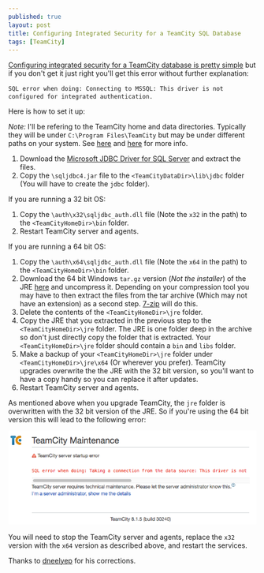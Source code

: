 ```yaml
---
published: true
layout: post
title: Configuring Integrated Security for a TeamCity SQL Database
tags: [TeamCity]
---
```


[Configuring integrated security for a TeamCity database is pretty simple](http://confluence.jetbrains.com/display/TCD8/Setting+up+an+External+Database#SettingupanExternalDatabase-MicrosoftSQLServer) but if you don't get it just right you'll get this error without further explanation:

    SQL error when doing: Connecting to MSSQL: This driver is not configured for integrated authentication.

Here is how to set it up:

*Note:* I'll be refering to the TeamCity home and data directories. Typically they will be under `C:\Program Files\TeamCity` but may be under different paths on your system. See [here](http://confluence.jetbrains.com/display/TCD8/TeamCity+Data+Directory) and [here](http://confluence.jetbrains.com/display/TCD8/TeamCity+Specific+Directories) for more info.

1. Download the [Microsoft JDBC Driver for SQL Server](http://msdn.microsoft.com/en-us/sqlserver/aa937724.aspx) and extract the files.
2. Copy the `\sqljdbc4.jar` file to the `<TeamCityDataDir>\lib\jdbc` folder (You will have to create the `jdbc` folder).

If you are running a 32 bit OS:

1. Copy the `\auth\x32\sqljdbc_auth.dll` file (Note the `x32` in the path) to the `<TeamCityHomeDir>\bin` folder.
2. Restart TeamCity server and agents.

If you are running a 64 bit OS:

1. Copy the `\auth\x64\sqljdbc_auth.dll` file (Note the `x64` in the path) to the `<TeamCityHomeDir>\bin` folder.
2. Download the 64 bit Windows `tar.gz` version (*Not the installer*) of the JRE [here](http://www.oracle.com/technetwork/java/javase/downloads/jre7-downloads-1880261.html) and uncompress it. Depending on your compression tool you may have to then extract the files from the tar archive (Which may not have an extension) as a second step. [7-zip](http://www.7-zip.org/) will do this.
3. Delete the contents of the `<TeamCityHomeDir>\jre` folder.
4. Copy the JRE that you extracted in the previous step to the `<TeamCityHomeDir>\jre` folder. The JRE is one folder deep in the archive so don't just directly copy the folder that is extracted. Your `<TeamCityHomeDir>\jre` folder should contain a `bin` and `libs` folder.
5. Make a backup of your `<TeamCityHomeDir>\jre` folder under `<TeamCityHomeDir>\jre\x64` (Or wherever you prefer). TeamCity upgrades overwrite the the JRE with the 32 bit version, so you'll want to have a copy handy so you can replace it after updates.
6. Restart TeamCity server and agents.

As mentioned above when you upgrade TeamCity, the `jre` folder is overwritten with the 32 bit version of the JRE. So if you're using the 64 bit version this will lead to the following error:

![TeamCity Upgrade Error](/blog/images/TeamCityUpgradeError.png)

You will need to stop the TeamCity server and agents, replace the `x32` version with the `x64` version as described above, and restart the services.

Thanks to [dneelyep](http://disqus.com/dneelyep/) for his corrections.


